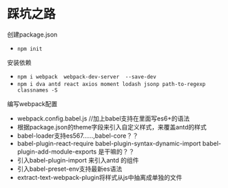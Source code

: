 # 踩坑之路
创建package.json
* `npm init`

安装依赖
* `npm i webpack  webpack-dev-server  --save-dev`
* `npm i dva antd react axios moment lodash jsonp path-to-regexp classnames -S`  

编写webpack配置
*  webpack.config.babel.js //加上babel支持在里面写es6+的语法
* 根据package.json的theme字段来引入自定义样式，来覆盖antd的样式
* babel-loader支持es567……,babel-core？？ 
* babel-plugin-react-require babel-plugin-syntax-dynamic-import babel-plugin-add-module-exports 是干嘛的？？
* 引入babel-plugin-import 来引入antd 的组件
* 引入babel-preset-env支持最新es语法
* extract-text-webpack-plugin将样式从js中抽离成单独的文件